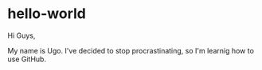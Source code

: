 # hello-world

Hi Guys,

My name is Ugo. I've decided to stop procrastinating, so I'm learnig how to use GitHub.
